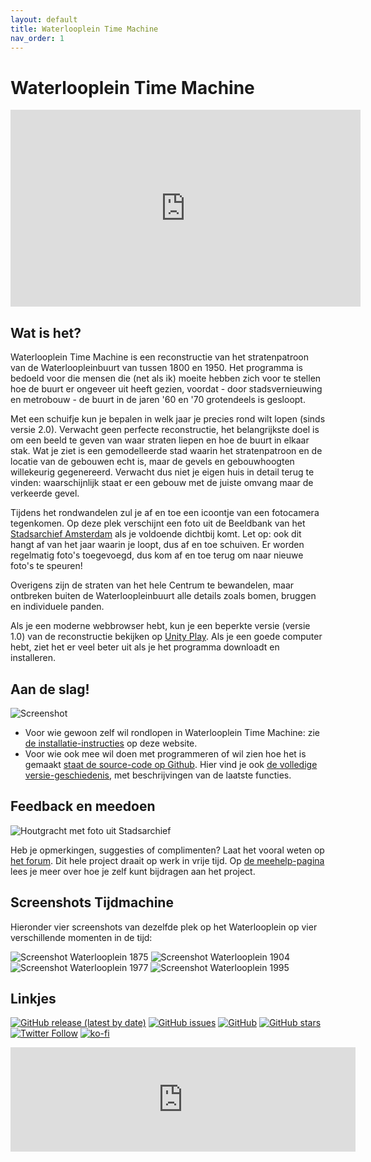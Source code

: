 ```yaml
---
layout: default
title: Waterlooplein Time Machine
nav_order: 1
---
```


# Waterlooplein Time Machine

<iframe width="560" height="315" src="https://www.youtube-nocookie.com/embed/YhV40liBmOY" title="YouTube video player" frameborder="0" allow="accelerometer; autoplay; clipboard-write; encrypted-media; gyroscope; picture-in-picture" allowfullscreen></iframe>

## Wat is het?

Waterlooplein Time Machine is een reconstructie van het stratenpatroon van de Waterloopleinbuurt van tussen 1800 en 1950. Het programma is bedoeld voor die mensen die (net als ik) moeite hebben zich voor te stellen hoe de buurt er ongeveer uit heeft gezien, voordat - door stadsvernieuwing en metrobouw - de buurt in de jaren '60 en '70 grotendeels is gesloopt.

Met een schuifje kun je bepalen in welk jaar je precies rond wilt lopen (sinds versie 2.0). Verwacht geen perfecte reconstructie, het belangrijkste doel is om een beeld te geven van waar straten liepen en hoe de buurt in elkaar stak. Wat je ziet is een gemodelleerde stad waarin het stratenpatroon en de locatie van de gebouwen echt is, maar de gevels en gebouwhoogten willekeurig gegenereerd. Verwacht dus niet je eigen huis in detail terug te vinden: waarschijnlijk staat er een gebouw met de juiste omvang maar de verkeerde gevel.

Tijdens het rondwandelen zul je af en toe een icoontje van een fotocamera tegenkomen. Op deze plek verschijnt een foto uit de Beeldbank van het [Stadsarchief Amsterdam](https://www.amsterdam.nl/stadsarchief) als je voldoende dichtbij komt. Let op: ook dit hangt af van het jaar waarin je loopt, dus af en toe schuiven. Er worden regelmatig foto's toegevoegd, dus kom af en toe terug om naar nieuwe foto's te speuren!

Overigens zijn de straten van het hele Centrum te bewandelen, maar ontbreken buiten de Waterloopleinbuurt alle details zoals bomen, bruggen en individuele panden.

Als je een moderne webbrowser hebt, kun je een beperkte versie (versie 1.0) van de reconstructie bekijken op [Unity Play](https://play.unity.com/mg/other/waterlooplein-3d). Als je een goede computer hebt, ziet het er veel beter uit als je het programma downloadt en installeren.

## Aan de slag!

![Screenshot](images/HG_sun.png "Screenshot van Houtgracht (tegen de zon in)")

- Voor wie gewoon zelf wil rondlopen in Waterlooplein Time Machine: zie [de installatie-instructies](installation.md) op deze website.
 - Voor wie ook mee wil doen met programmeren of wil zien hoe het is gemaakt [staat de source-code op Github](https://github.com/elmarj/waterlooplein-timemachine). Hier vind je ook [de volledige versie-geschiedenis](https://github.com/elmarj/waterlooplein-timemachine/releases), met beschrijvingen van de laatste functies.

## Feedback en meedoen

![Houtgracht met foto uit Stadsarchief](images/HG_photo_1864.png)

Heb je opmerkingen, suggesties of complimenten? Laat het vooral weten op [het forum](https://github.com/ElmarJ/waterlooplein-timemachine/discussions/51). Dit hele project draait op werk in vrije tijd. Op [de meehelp-pagina](contributing.md) lees je meer over hoe je zelf kunt bijdragen aan het project.

## Screenshots Tijdmachine

Hieronder vier screenshots van dezelfde plek op het Waterlooplein op vier verschillende momenten in de tijd:

![Screenshot Waterlooplein 1875](images/WLP_timetravel_1875.png)
![Screenshot Waterlooplein 1904](images/WLP_timetravel_1904.png)
![Screenshot Waterlooplein 1977](images/WLP_timetravel_1977.png)
![Screenshot Waterlooplein 1995](images/WLP_timetravel_1995.png)

## Linkjes

[![GitHub release (latest by date)](https://img.shields.io/github/v/release/elmarj/waterlooplein-timemachine)](https://github.com/elmarj/waterlooplein-timemachine/releases)
[![GitHub issues](https://img.shields.io/github/issues/elmarj/waterlooplein-timemachine)](https://github.com/elmarj/waterlooplein-timemachine/issues)
[![GitHub](https://img.shields.io/github/license/elmarj/waterlooplein-timemachine)](https://github.com/ElmarJ/waterlooplein-timemachine/blob/master/COPYING)
[![GitHub stars](https://img.shields.io/github/stars/elmarj/waterlooplein-timemachine?style=social)](https://github.com/elmarj/waterlooplein-timemachine)
[![Twitter Follow](https://img.shields.io/twitter/follow/elmarj?style=social)](https://twitter.com/elmarj)
[![ko-fi](https://www.ko-fi.com/img/githubbutton_sm.svg)](https://ko-fi.com/Y8Y521CCD)

<iframe frameborder="0" src="https://itch.io/embed/1338959?dark=true" width="552" height="167"><a href="https://elmarjansen.itch.io/waterlooplein-3d">Waterlooplein Time Machine by Elmar Jansen</a></iframe>

